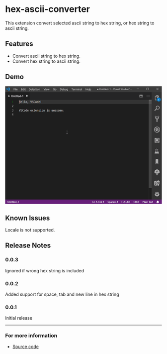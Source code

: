 # hex-ascii-converter

This extension convert selected ascii string to hex string, or hex string to ascii string.

## Features

- Convert ascii string to hex string.
- Convert hex string to ascii string.

## Demo

![demo](https://raw.githubusercontent.com/yrpark99/hex-ascii-converter/master/images/demo.gif)

## Known Issues

Locale is not supported.

## Release Notes

### 0.0.3
Ignored if wrong hex string is included

### 0.0.2
Added support for space, tab and new line in hex string

### 0.0.1
Initial release

-----------------------------------------------------------------------------------------------------------

### For more information

* [Source code](https://github.com/yrpark99/hex-ascii-converter)
